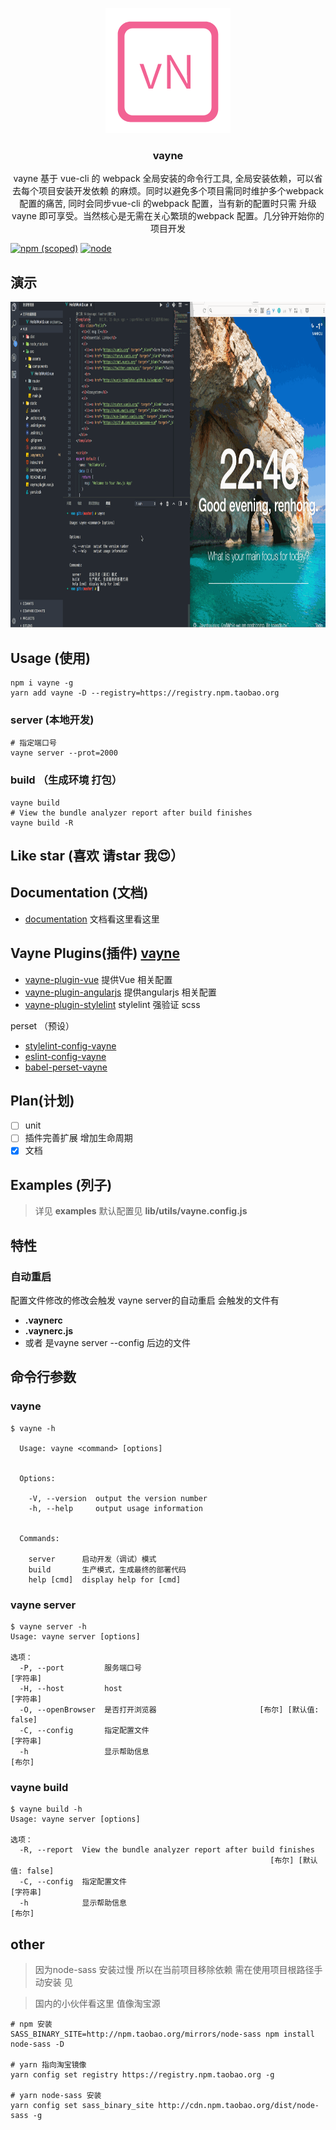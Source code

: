 <p align="center"><a href="https://github.com/xierenyuan/vayne/" target="_blank"><img src="./lib/config/vn.png"></a></p>
<h3 align="center">vayne</h3>
<p align="center">
  vayne 基于 vue-cli 的 webpack 全局安装的命令行工具, 全局安装依赖，可以省去每个项目安装开发依赖 的麻烦。同时以避免多个项目需同时维护多个webpack 配置的痛苦, 同时会同步vue-cli 的webpack 配置，当有新的配置时只需 升级vayne 即可享受。当然核心是无需在关心繁琐的webpack 配置。几分钟开始你的项目开发
</p>

[![npm (scoped)](https://img.shields.io/npm/v/vayne.svg)](https://www.npmjs.com/package/vayne)
[![node](https://img.shields.io/node/v/vayne.svg)](https://nodejs.org/en/)

## 演示
<p align="center">
  <img src="./docs/vayne.gif" width="926" height="521" />
</p>

## Usage (使用)

```shell
npm i vayne -g
yarn add vayne -D --registry=https://registry.npm.taobao.org
```
### server (本地开发)

```shell
# 指定端口号
vayne server --prot=2000
```
### build （生成环境 打包）

``` shell
vayne build
# View the bundle analyzer report after build finishes
vayne build -R
```

## Like star (喜欢 请star 我😍）

## Documentation (文档)

* [documentation](https://vaynejs.github.io/) 文档看这里看这里

## Vayne Plugins(插件) [vayne](https://github.com/vaynejs)

* [vayne-plugin-vue](https://github.com/vaynejs/vayne-plugin-vue) 提供Vue 相关配置
* [vayne-plugin-angularjs](https://github.com/vaynejs/vayne-plugin-angularjs) 提供angularjs 相关配置 
* [vayne-plugin-stylelint](https://github.com/vaynejs/vayne-plugin-stylelint) stylelint 强验证 scss 

perset （预设）
* [stylelint-config-vayne](https://github.com/vaynejs/stylelint-config-vayne)
* [eslint-config-vayne](https://github.com/vaynejs/eslint-config-vayne)
* [babel-perset-vayne](https://github.com/vaynejs/babel-preset-vayne)

## Plan(计划)

- [ ] unit
- [ ] 插件完善扩展 增加生命周期
- [x] 文档

## Examples (列子)
> 详见  __examples__  默认配置见 __lib/utils/vayne.config.js__ 

## 特性

### 自动重启
配置文件修改的修改会触发 vayne server的自动重启 会触发的文件有
* __.vaynerc__
* __.vaynerc.js__
* 或者 是vayne server --config 后边的文件

## 命令行参数

### vayne

```shell
$ vayne -h

  Usage: vayne <command> [options]


  Options:

    -V, --version  output the version number
    -h, --help     output usage information


  Commands:

    server      启动开发（调试）模式
    build       生产模式，生成最终的部署代码
    help [cmd]  display help for [cmd]
```

### vayne server
``` shell
$ vayne server -h
Usage: vayne server [options]

选项：
  -P, --port         服务端口号                                         [字符串]
  -H, --host         host                                               [字符串]
  -O, --openBrowser  是否打开浏览器                       [布尔] [默认值: false]
  -C, --config       指定配置文件                                       [字符串]
  -h                 显示帮助信息                                         [布尔]
```

### vayne build
``` shell
$ vayne build -h
Usage: vayne server [options]

选项：
  -R, --report  View the bundle analyzer report after build finishes
                                                          [布尔] [默认值: false]
  -C, --config  指定配置文件                                            [字符串]
  -h            显示帮助信息                                              [布尔]
```


## other
> 因为node-sass 安装过慢 所以在当前项目移除依赖 需在使用项目根路径手动安装 见

> 国内的小伙伴看这里 值像淘宝源
```shell
# npm 安装
SASS_BINARY_SITE=http://npm.taobao.org/mirrors/node-sass npm install node-sass -D

# yarn 指向淘宝镜像
yarn config set registry https://registry.npm.taobao.org -g

# yarn node-sass 安装
yarn config set sass_binary_site http://cdn.npm.taobao.org/dist/node-sass -g
```
